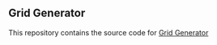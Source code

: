 ## Grid Generator


This repository contains the source code for [Grid Generator](http://grid-generator.wednesdayagency.com)
